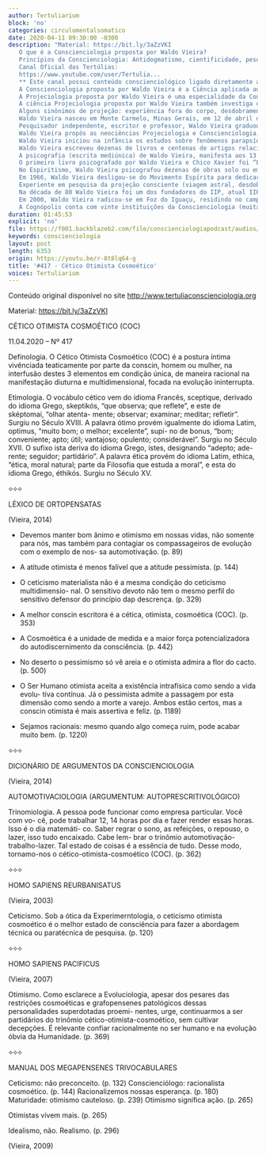 ```yaml
---
author: Tertuliarium
block: 'no'
categories: circulomentalsomatico
date: 2020-04-11 09:30:00 -0300
description: "Material: https://bit.ly/3aZzVKI 
   O que é a Conscienciologia proposta por Waldo Vieira?
   Princípios da Conscienciologia: Antidogmatismo, cientificidade, pesquisa e universalismo, Cosmoética, liberdade, livre-arbítrio, antigurulatria, EV, banalização de conceitos, postura científica.
   Canal Oficial das Tertúlias:
   https://www.youtube.com/user/Tertulia...
   ** Este canal possui conteúdo conscienciológico ligado diretamente a uma instituição conscienciocêntrica, tendo por objetivo a divulgação da Conscienciologia e o acesso aos intermissivistas.**
   A Conscienciologia proposta por Waldo Vieira é a Ciência aplicada ao estudo da consciência de maneira abrangente, integral, multidisciplinar, multicultural, multidimensional (dimensões onde atua), multitemporal, multiexistencial (vidas passadas), holopensênica, holomnemônica, holobiográfica, holocármica, holossomática (veículos de atuação) e, sobretudo, segundo as reações perante as energias imanentes (EIs) e as energias conscienciais (ECs), bem como os múltiplos estados, níveis de acuidade e condições de manifestação, a partir das auto e heteropesquisas dos atributos conscienciais, mentaissomáticos (qualidades), paracerebrais (Paracerebrologia) e fenômenos conscienciais em geral.
   A Projeciologia proposta por Waldo Vieira é uma especialidade da Conscienciologia e estuda as projeções da consciência para fora do corpo físico, ou seja, as ações da consciência (ego, self ou personalidade humana) em dimensões não físicas, livre do restringimento do corpo biológico.
   A ciência Projeciologia proposta por Waldo Vieira também investiga outros fenômenos projeciológicos, tais como: bilocação, clarividência, experiência de quase-morte (EQM), intuição, precognição, retrocognição e telepatia.
   Alguns sinônimos de projeção: experiência fora do corpo, desdobramento, viagem astral, projeção astral, sonho lúcido, OBE ou OBEE (out-of-body-experience), EEC (experiência extracorporal), emancipação da alma, experiência extracorpórea, viagem in spirito, videha, vôo da mente, astral projection, dedoublemment, desdoblamiento, astralwanderung, proiezzione astrale.
   Waldo Vieira nasceu em Monte Carmelo, Minas Gerais, em 12 de abril de 1932.
   Pesquisador independente, escritor e professor, Waldo Vieira graduou-se em Odontologia (1954) e em Medicina (1960), com pós-graduação em Plástica e Cosmética em Tóquio, Japão.
   Waldo Vieira propôs as neociências Projeciologia e Conscienciologia, sistematizadas nos tratados “Projeciologia: Panorama das Experiências da Consciência Fora do Corpo Humano” (1986) e “700 Experimentos da Conscienciologia” (1994).
   Waldo Vieira iniciou na infância os estudos sobre fenômenos parapsíquicos (percepção extrassensorial, mediunidade, paranormalidade) e tornou-se membro das principais instituições de pesquisa do parapsiquismo, a exemplo da SPR – Society for Psychical Research (Londres, Reino Unido), ASPR – American Society for Psychical Research (Nova York, EUA), Associação Brasileira de Parapsicologia (Rio de Janeiro – RJ) e CEAEC – Centro de Altos Estudos da Conscienciologia (Foz do Iguaçu – PR).
   Waldo Vieira escreveu dezenas de livros e centenas de artigos relacionados à pesquisa da consciência para além da matéria ou do cérebro biológico apenas.
   A psicografia (escrita mediúnica) de Waldo Vieira, manifesta aos 13 anos, foi aperfeiçoada e, já com 23 anos, quando conheceu o famoso médium Chico Xavier, já estava plenamente desenvolvida.
   O primeiro livro psicografado por Waldo Vieira e Chico Xavier foi “Evolução em Dois Mundos”, publicado em 1958.
   No Espiritismo, Waldo Vieira psicografou dezenas de obras solo ou em parceria com Chico Xavier.
   Em 1966, Waldo Vieira desligou-se do Movimento Espírita para dedicar-se à pesquisa independente.
   Experiente em pesquisa da projeção consciente (viagem astral, desdobramento) desde os nove anos, Waldo Vieira tinha experiências lúcidas fora do corpo desde o início da década de 1940 e tornou-se a referência mundial em Projeciologia e Conscienciologia.
   Na década de 80 Waldo Vieira foi um dos fundadores do IIP, atual IIPC – Instituto Internacional de Projeciologia e Conscienciologia.
   Em 2000, Waldo Vieira radicou-se em Foz do Iguaçu, residindo no campus do CEAEC - Centro de Altos Estudos da Conscienciologia, visando a aglutinação de pesquisadores voluntários para expandir a Conscienciologia na Tríplice Fronteira, instalando a Cognópolis - o Bairro do Saber, a Cidade do Conhecimento.
   A Cognópolis conta com vinte instituições da Conscienciologia (muitas fundadas por Waldo Vieira), o Hotel Mabu Interludium Iguassu Convention, e projetos em construção: Ágora Cognopolita e Megacentro Cultural Holoteca, projeto concebido por Oscar Niemeyer."
duration: 01:45:53
explicit: 'no'
file: https://f001.backblazeb2.com/file/conscienciologiapodcast/audios/r-8t8lq64-g.mp3
keywords: conscienciologia
layout: post
length: 6353
origin: https://youtu.be/r-8t8lq64-g
title: '#417 - Cético Otimista Cosmoético'
voices: Tertuliarium
---
```

Conteúdo original disponível no site <http://www.tertuliaconscienciologia.org>

Material: <https://bit.ly/3aZzVKI>

CÉTICO  OTIMISTA  COSMOÉTICO  (COC)

11.04.2020  –  Nº 417

Definologia. O Cético Otimista Cosmoético (COC) é a postura íntima vivênciada teaticamente por parte da conscin, homem ou mulher, na interfusão destes 3 elementos em condição única, de maneira racional na manifestação diuturna e multidimensional, focada na evolução ininterrupta.

Etimologia.  O  vocábulo  cético  vem  do  idioma  Francês,  sceptique, derivado  do idioma Grego, skeptikós, “que observa; que reflete”, e este de sképtomai, “olhar atenta- mente; observar; examinar; meditar; refletir”. Surgiu no Século XVIII. A palavra ótimo provém igualmente do idioma Latim, optimus, “muito bom; o melhor; excelente”, supi- no de bonus, “bom; conveniente; apto; útil; vantajoso; opulento; considerável”.  Surgiu no Século XVII. O sufixo ista deriva do idioma Grego, istes, designando “adepto; ade- rente;  seguidor;  partidário”.  A  palavra  ética  provém  do  idioma  Latim, ethica,  “ética, moral natural; parte da Filosofia que estuda a moral”, e esta do idioma Grego, éthikós.  Surgiu no Século XV.

⟡⟡⟡

LÉXICO  DE  ORTOPENSATAS

(Vieira, 2014)

* Devemos  manter  bom  ânimo  e  otimismo  em  nossas  vidas,  não  somente para nós, mas também para contagiar os compassageiros de evolução com o exemplo de nos- sa automotivação. (p. 89)

* A atitude otimista é menos falível que a atitude pessimista. (p. 144)

* O ceticismo materialista não é a mesma condição do ceticismo multidimensio- nal. O sensitivo devoto não tem o mesmo perfil do sensitivo defensor do princípio dap descrença. (p. 329)

* A melhor conscin escritora é a cética, otimista, cosmoética (COC). (p. 353)

* A  Cosmoética  é  a  unidade  de  medida  e  a  maior  força potencializadora  do autodiscernimento da consciência. (p. 442)

* No deserto o pessimismo só vê areia e o otimista admira a flor do cacto. (p.  500)

* O Ser Humano otimista aceita a existência intrafísica como sendo a vida evolu- tiva contínua. Já o pessimista admite a passagem por esta dimensão como sendo a morte a varejo. Ambos estão certos, mas a conscin otimista é mais assertiva e feliz.  (p. 1189)

* Sejamos racionais: mesmo quando algo começa ruim, pode acabar muito bem.  (p. 1220)

⟡⟡⟡


DICIONÁRIO  DE  ARGUMENTOS  DA  CONSCIENCIOLOGIA

(Vieira, 2014)

AUTOMOTIVACIOLOGIA   (ARGUMENTUM:  AUTOPRESCRITIVOLÓGICO)

Trinomiologia. A pessoa pode funcionar como empresa particular. Você com vo- cê, pode trabalhar 12, 14 horas por dia e fazer render essas horas. Isso é o dia matemáti- co. Saber regrar o sono, as refeições, o repouso, o lazer, isso tudo encaixado.  Cabe lem- brar o trinômio automotivação-trabalho-lazer. Tal estado de coisas é a essência de tudo.  Desse modo, tornamo-nos o cético-otimista-cosmoético (COC). (p. 362)

⟡⟡⟡

HOMO  SAPIENS  REURBANISATUS

(Vieira, 2003)

Ceticismo. Sob a ótica da Experimerntologia, o ceticismo otimista cosmoético é o melhor estado de consciência para fazer a abordagem técnica ou paratécnica de pesquisa. (p. 120)

⟡⟡⟡

HOMO  SAPIENS  PACIFICUS

(Vieira, 2007)

Otimismo.  Como  esclarece  a  Evoluciologia,  apesar  dos  pesares  das restrições cosmoéticas  e  grafopensenes  patológicos  dessas  personalidades superdotadas  proemi- nentes,  urge,  continuarmos  a  ser  partidários  do  trinômio cético-otimista-cosmoético, sem cultivar decepções. É relevante confiar racionalmente no ser humano e na evolução óbvia da Humanidade. (p. 369)


⟡⟡⟡

MANUAL  DOS  MEGAPENSENES  TRIVOCABULARES

Ceticismo: não preconceito. (p. 132)
Conscienciólogo: racionalista cosmoético. (p. 144)
Racionalizemos nossas esperança. (p. 180)
Maturidade: otimismo cauteloso. (p. 239)
Otimismo    significa ação. (p. 265)

Otimistas vivem mais. (p. 265)

Idealismo, não. Realismo. (p. 296)

(Vieira, 2009)
